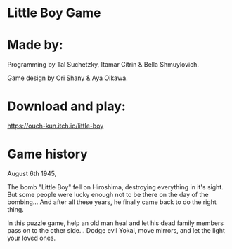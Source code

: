
# Little Boy Game

# Made by: 
Programming by Tal Suchetzky, Itamar Citrin & Bella Shmuylovich.

Game design by Ori Shany & Aya Oikawa.

# Download and play:
https://ouch-kun.itch.io/little-boy

# Game history

August 6th 1945,

The bomb "Little Boy" fell on Hiroshima, destroying everything in it's sight.
But some people were lucky enough not to be there on the day of the bombing...
And after all these years, he finally came back to do the right thing.

In this puzzle game, help an old man heal and let his dead family members pass on to the other side...
Dodge evil Yokai, move mirrors, and let the light your loved ones.
